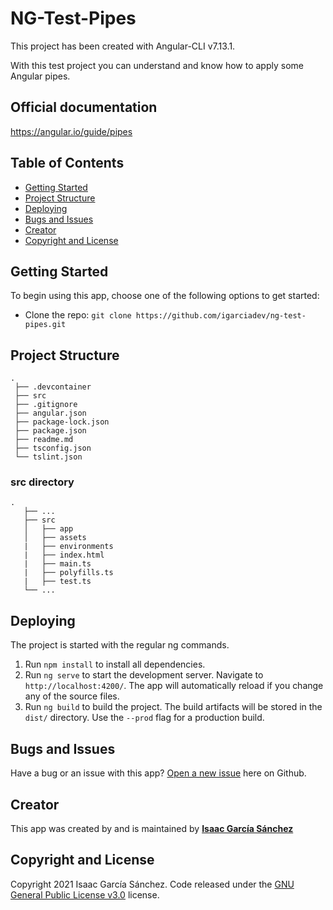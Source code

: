 # NG-Test-Pipes

This project has been created with Angular-CLI v7.13.1.

With this test project you can understand and know how to apply some Angular pipes.


## Official documentation

https://angular.io/guide/pipes


## Table of Contents

- [Getting Started](#getting-started)
- [Project Structure](#project-structure)
- [Deploying](#deploying)
- [Bugs and Issues](#bugs-and-issues)
- [Creator](#creator)
- [Copyright and License](#copyright-and-license)


## Getting Started

To begin using this app, choose one of the following options to get started:
* Clone the repo: `git clone https://github.com/igarciadev/ng-test-pipes.git`


## Project Structure

```
.
 ├── .devcontainer
 ├── src
 ├── .gitignore
 ├── angular.json
 ├── package-lock.json
 ├── package.json
 ├── readme.md
 ├── tsconfig.json
 └── tslint.json
```


### src directory

```
.
   ├── ...
   ├── src                       
   │   ├── app
   │   ├── assets
   |   ├── environments
   |   ├── index.html
   |   ├── main.ts
   |   ├── polyfills.ts
   |   ├── test.ts
   └── ...
```


## Deploying

The project is started with the regular ng commands.

1. Run `npm install` to install all dependencies.
2. Run `ng serve` to start the development server. Navigate to `http://localhost:4200/`. The app will automatically reload if you change any of the source files.
3. Run `ng build` to build the project. The build artifacts will be stored in the `dist/` directory. Use the `--prod` flag for a production build.


## Bugs and Issues

Have a bug or an issue with this app? [Open a new issue](https://github.com/igarciadev/ng-test-pipes/issues) here on Github.


## Creator

This app was created by and is maintained by **[Isaac García Sánchez](https://isaacgarciasanchez.es)**


## Copyright and License

Copyright 2021 Isaac García Sánchez. Code released under the [GNU General Public License v3.0](https://github.com/igarciadev/ng-test-pipes/blob/master/LICENSE) license.
